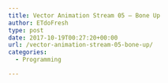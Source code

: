 ```yaml
---
title: Vector Animation Stream 05 – Bone Up
author: ETdoFresh
type: post
date: 2017-10-19T00:27:20+00:00
url: /vector-animation-stream-05-bone-up/
categories:
  - Programming

---
```

